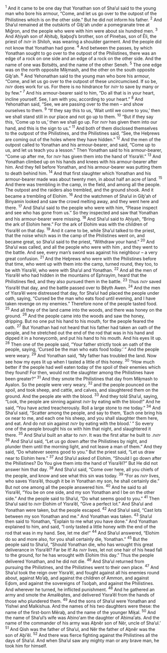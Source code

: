 <sup>1</sup> And it came to be one day that Yonathan son of Sha’ul said to the young man who bore his armour, “Come, and let us go over to the outpost of the Philistines which is on the other side.” But he did not inform his father.
<sup>2</sup> And Sha’ul remained at the outskirts of Giḇ‛ah under a pomegranate tree at Miḡron, and the people who were with him were about six hundred men.
<sup>3</sup> And Aḥiyah son of Aḥituḇ, Iḵaḇoḏ’s brother, son of Pineḥas, son of Ĕli, the priest of יהוה in Shiloh, was wearing a shoulder garment. And the people did not know that Yonathan had gone.
<sup>4</sup> And between the passes, by which Yonathan sought to go over to the outpost of the Philistines, there was an edge of a rock on one side and an edge of a rock on the other side. And the name of one was Botsĕts, and the name of the other Seneh.
<sup>5</sup> The one edge was on the north opposite Miḵmash, and the other on the south opposite Giḇ‛ah.
<sup>6</sup> And Yehonathan said to the young man who bore his armour, “Come, and let us go over to the outpost of these uncircumcised. If so be, יהוה does work for us. For there is no hindrance for יהוה to save by many or by few.”
<sup>7</sup> And his armour-bearer said to him, “Do all that is in your heart, incline yourself. See, I am with you, according to your heart.”
<sup>8</sup> And Yehonathan said, “See, we are passing over to the men – and show ourselves to them.
<sup>9</sup> “If they say this to us, ‘Wait until we come to you,’ then we shall stand still in our place and not go up to them.
<sup>10</sup> “But if they say this, ‘Come up to us,’ then we shall go up. For יהוה has given them into our hand, and this is the sign to us.”
<sup>11</sup> And both of them disclosed themselves to the outpost of the Philistines, and the Philistines said, “See, the Heḇrews are coming out of the holes where they have hidden.”
<sup>12</sup> And the men of the outpost called to Yonathan and his armour-bearer, and said, “Come up to us, and let us teach you a lesson.” Then Yonathan said to his armour-bearer, “Come up after me, for יהוה has given them into the hand of Yisra’ĕl.”
<sup>13</sup> And Yonathan climbed up on his hands and knees with his armour-bearer after him. And they fell before Yonathan, and his armour-bearer was putting them to death behind him.
<sup>14</sup> And that first slaughter which Yonathan and his armour-bearer made was about twenty men, in about half an acre of land.
<sup>15</sup> And there was trembling in the camp, in the field, and among all the people. The outpost and the raiders also trembled, and the ground shook. And it became a trembling of Elohim.
<sup>16</sup> And the watchmen of Sha’ul in Giḇ‛ah of Binyamin looked and saw the crowd melting away, and they went here and there.
<sup>17</sup> And Sha’ul said to the people who were with him, “Please inspect and see who has gone from us.” So they inspected and saw that Yonathan and his armour-bearer were missing.
<sup>18</sup> And Sha’ul said to Aḥiyah, “Bring the ark of Elohim here.” For the ark of Elohim was with the children of Yisra’ĕl on that day.
<sup>19</sup> And it came to be, while Sha’ul talked to the priest, that the noise which was in the camp of the Philistines went on, and became great, so Sha’ul said to the priest, “Withdraw your hand.”
<sup>20</sup> And Sha’ul was called, and all the people who were with him , and they went to the battle. And see, every man’s sword was against his neighbour – a very great confusion.
<sup>21</sup> And the Heḇrews who were with the Philistines before that time, who went up with them into the camp, turned round, they too, to be with Yisra’ĕl, who were with Sha’ul and Yonathan.
<sup>22</sup> And all the men of Yisra’ĕl who had hidden in the mountains of Ephrayim, heard that the Philistines fled, and they also pursued them in the battle.
<sup>23</sup> Thus יהוה saved Yisra’ĕl that day, and the battle passed over to Bĕyth Awen.
<sup>24</sup> And the men of Yisra’ĕl were distressed that day, for Sha’ul had placed the people under oath, saying, “Cursed be the man who eats food until evening, and I have taken revenge on my enemies.” Therefore none of the people tasted food.
<sup>25</sup> And all they of the land came into the woods, and there was honey on the ground.
<sup>26</sup> And the people came into the woods and saw the honey, dripping. But no one put his hand to his mouth, for the people feared the oath.
<sup>27</sup> But Yonathan had not heard that his father had taken an oath of the people, and he stretched out the end of the rod that was in his hand and dipped it in a honeycomb, and put his hand to his mouth. And his eyes lit up.
<sup>28</sup> Then one of the people said, “Your father strictly took an oath of the people, saying, ‘Cursed be the man who eats food today.’ ” And the people were weary.
<sup>29</sup> And Yonathan said, “My father has troubled the land. Now see how my eyes lit up when I tasted a little of this honey.
<sup>30</sup> “How much better if the people had well eaten today of the spoil of their enemies which they found! For then, would not the slaughter among the Philistines have been greater?”
<sup>31</sup> And they smote the Philistines that day from Miḵmash to Ayalon. So the people were very weary,
<sup>32</sup> and the people pounced on the spoil, and took sheep, and cattle, and calves, and slaughtered them on the ground. And the people ate with the blood.
<sup>33</sup> And they told Sha’ul, saying, “Look, the people are sinning against יהוה by eating with the blood!” And he said, “You have acted treacherously. Roll a large stone to me today.”
<sup>34</sup> And Sha’ul said, “Scatter among the people, and say to them, ‘Each one bring his ox near to me, and each one his sheep, and you shall slaughter them here, and eat. And do not sin against יהוה by eating with the blood.’ ” So every one of the people brought his ox with him that night, and slaughtered it there.
<sup>35</sup> And Sha’ul built an altar to יהוה. It was the first altar he built to יהוה.
<sup>36</sup> And Sha’ul said, “Let us go down after the Philistines by night, and plunder them until the morning light, and not leave a man of them.” And they said, “Do whatever seems good to you.” But the priest said, “Let us draw near to Elohim here.”
<sup>37</sup> And Sha’ul asked of Elohim, “Should I go down after the Philistines? Do You give them into the hand of Yisra’ĕl?” But He did not answer him that day.
<sup>38</sup> And Sha’ul said, “Come over here, all you chiefs of the people, and know and see what this sin was today.
<sup>39</sup> “For as יהוה lives, who saves Yisra’ĕl, though it be in Yonathan my son, he shall certainly die.” But not one among all the people answered him.
<sup>40</sup> And he said to all Yisra’ĕl, “You be on one side, and my son Yonathan and I be on the other side.” And the people said to Sha’ul, “Do what seems good to you.”
<sup>41</sup> Then Sha’ul said to יהוה Elohim of Yisra’ĕl, “Give a perfect lot.” And Sha’ul and Yonathan were taken, but the people escaped.
<sup>42</sup> And Sha’ul said, “Cast lots between my son Yonathan and me.” And Yonathan was taken.
<sup>43</sup> Sha’ul then said to Yonathan, “Explain to me what you have done.” And Yonathan explained to him, and said, “I only tasted a little honey with the end of the rod that was in my hand. See, let me die!”
<sup>44</sup> And Sha’ul answered, “Elohim do so and more also, for you shall certainly die, Yonathan.”
<sup>45</sup> But the people said to Sha’ul, “Should Yonathan die, who has wrought this great deliverance in Yisra’ĕl? Far be it! As יהוה lives, let not one hair of his head fall to the ground, for he has wrought with Elohim this day.” Thus the people delivered Yonathan, and he did not die.
<sup>46</sup> And Sha’ul returned from pursuing the Philistines, and the Philistines went to their own place.
<sup>47</sup> And Sha’ul took the reign over Yisra’ĕl, and fought against all his enemies round about, against Mo’aḇ, and against the children of Ammon, and against Eḏom, and against the sovereigns of Tsoḇah, and against the Philistines. And wherever he turned, he inflicted punishment.
<sup>48</sup> And he gathered an army and smote the Amalĕqites, and delivered Yisra’ĕl from the hands of those who plundered them.
<sup>49</sup> And the sons of Sha’ul were Yonathan and Yishwi and Malkishua. And the names of his two daughters were these: the name of the first-born Mĕraḇ, and the name of the younger Miḵal.
<sup>50</sup> And the name of Sha’ul’s wife was Aḥino‛am the daughter of Aḥima‛ats. And the name of the commander of his army was Aḇnĕr son of Nĕr, uncle of Sha’ul.’
<sup>51</sup> And Qish was the father of Sha’ul, and Nĕr the father of Aḇnĕr was the son of Aḇi’ĕl.
<sup>52</sup> And there was fierce fighting against the Philistines all the days of Sha’ul. And when Sha’ul saw any mighty man or any brave man, he took him for himself.
